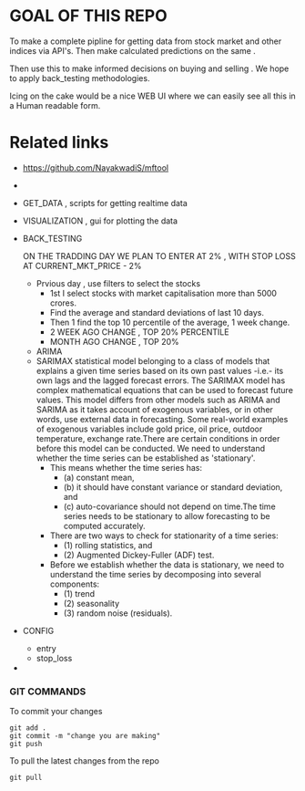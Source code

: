 # GOAL OF THIS REPO 


To make a complete pipline for getting data from stock market and other indices via API's. Then make calculated predictions on the same .

Then use this to make informed decisions on buying and selling . We hope to apply back_testing methodologies.


Icing on the cake would be a nice WEB UI where we can easily see all this in a Human readable form.


# Related links

- https://github.com/NayakwadiS/mftool
- 
- GET_DATA , scripts for getting realtime data
- VISUALIZATION , gui for plotting the data
- BACK_TESTING

  ON THE TRADDING DAY WE PLAN TO ENTER AT 2% , WITH STOP LOSS AT CURRENT_MKT_PRICE - 2%

  - Prvious day , use filters to select the stocks
    - 1st I select stocks with market capitalisation more than 5000 crores.
    - Find the average and standard deviations of last 10 days.
    - Then 1 find the top 10 percentile of the average, 1 week change.
    - 2 WEEK AGO CHANGE , TOP 20% PERCENTILE
    - MONTH AGO CHANGE , TOP 20%
  - ARIMA
  - SARIMAX statistical model belonging to a class of models that explains a given time series based on its own past values -i.e.- its own lags and the lagged forecast errors. The SARIMAX model has complex mathematical equations that can be used to forecast future values. This model differs from other models such as ARIMA and SARIMA as it takes account of exogenous variables, or in other words, use external data in forecasting. Some real-world examples of exogenous variables include gold price, oil price, outdoor temperature, exchange rate.There are certain conditions in order before this model can be conducted. We need to understand whether the time series can be established as 'stationary'.
    - This means whether the time series has:
      - (a) constant mean,
      - (b) it should have constant variance or standard deviation, and
      - (c) auto-covariance should not depend on time.The time series needs to be stationary to allow forecasting to be computed accurately.
    - There are two ways to check for stationarity of a time series:
      - (1) rolling statistics, and
      - (2) Augmented Dickey-Fuller (ADF) test.
    - Before we establish whether the data is stationary, we need to understand the time series by decomposing into several components:
      - (1) trend
      - (2) seasonality
      - (3) random noise (residuals).
- CONFIG

  - entry
  - stop_loss
- 

### GIT COMMANDS

To commit your changes

```
git add .
git commit -m "change you are making"
git push

```

To pull the latest changes from the repo

```
git pull
```

